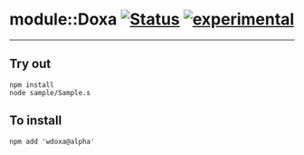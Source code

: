 
# module::Doxa [![Status](https://github.com/Wandalen/wDoxa/workflows/Test/badge.svg)](https://github.com/Wandalen/wDoxa/actions?query=workflow%3ATest) [![experimental](https://img.shields.io/badge/stability-experimental-orange.svg)](https://github.com/emersion/stability-badges#experimental)

___

## Try out
```
npm install
node sample/Sample.s
```

## To install
```
npm add 'wdoxa@alpha'
```

